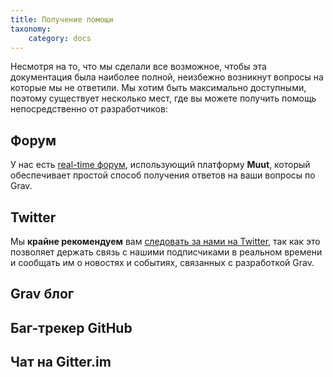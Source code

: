 ```yaml
---
title: Получение помощи
taxonomy:
    category: docs
---
```


Несмотря на то, что мы сделали все возможное, чтобы эта документация была наиболее полной, неизбежно возникнут вопросы на которые мы не ответили. Мы хотим быть максимально доступными, поэтому существует несколько мест, где вы можете получить помощь непосредственно от разработчиков:

## Форум

У нас есть [real-time форум](http://getgrav.org/forum), использующий платформу **Muut**, который обеспечивает простой способ получения ответов на ваши вопросы по Grav.

## Twitter

Мы **крайне рекомендуем** вам [следовать за нами на Twitter](https://twitter.com/getgrav), так как это позволяет держать связь с нашими подписчиками в реальном времени и сообщать им о новостях и событиях, связанных с разработкой Grav.

## Grav блог


## Баг-трекер GitHub


## Чат на Gitter.im





